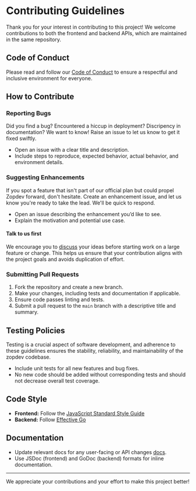 # Contributing Guidelines

Thank you for your interest in contributing to this project! We welcome contributions to both the frontend and backend APIs, which are maintained in the same repository.

## Code of Conduct

Please read and follow our [Code of Conduct](CODE_OF_CONDUCT.md) to ensure a respectful and inclusive environment for everyone.

## How to Contribute

### Reporting Bugs
Did you find a bug? Encountered a hiccup in deployment? Discripency in documentation? We want to know! Raise an issue to let us know to get it fixed swiftly.
- Open an issue with a clear title and description.
- Include steps to reproduce, expected behavior, actual behavior, and environment details.

### Suggesting Enhancements
If you spot a feature that isn't part of our official plan but could propel Zopdev forward, don't hesitate. Create an enhancement issue, and let us know you're ready to take the lead. We'll be quick to respond.

- Open an issue describing the enhancement you’d like to see.
- Explain the motivation and potential use case.

#### Talk to us first
We encourage you to [discuss](https://github.com/zopdev/zopdev/discussions) your ideas before starting work on a large feature or change. This helps us ensure that your contribution aligns with the project goals and avoids duplication of effort.


### Submitting Pull Requests

1. Fork the repository and create a new branch.
2. Make your changes, including tests and documentation if applicable.
3. Ensure code passes linting and tests.
4. Submit a pull request to the `main` branch with a descriptive title and summary.

<!-- ## Development Setup
Follow respective setup instructions for frontend and backend.
- **Frontend:** [Frontend Setup Instructions](https://github.com/zopdev/zopdev/frontend/README.md)
- **Backend:** [Backend Setup Instructions](https://github.com/zopdev/zopdev/backend/README.md) -->

## Testing Policies
Testing is a crucial aspect of software development, and adherence to these guidelines ensures the stability, reliability, and maintainability of the zopdev codebase.
- Include unit tests for all new features and bug fixes.
- No new code should be added without corresponding tests and should not decrease overall test coverage.


## Code Style

- **Frontend:** Follow the [JavaScript Standard Style Guide](https://github.com/standard/standard)
- **Backend:** Follow [Effective Go](https://golang.org/doc/effective_go.html) 

## Documentation

- Update relevant docs for any user-facing or API changes [docs](https://github.com/zopdev/zopdev/docs).
- Use JSDoc (frontend) and GoDoc (backend) formats for inline documentation.

---

We appreciate your contributions and your effort to make this project better!

